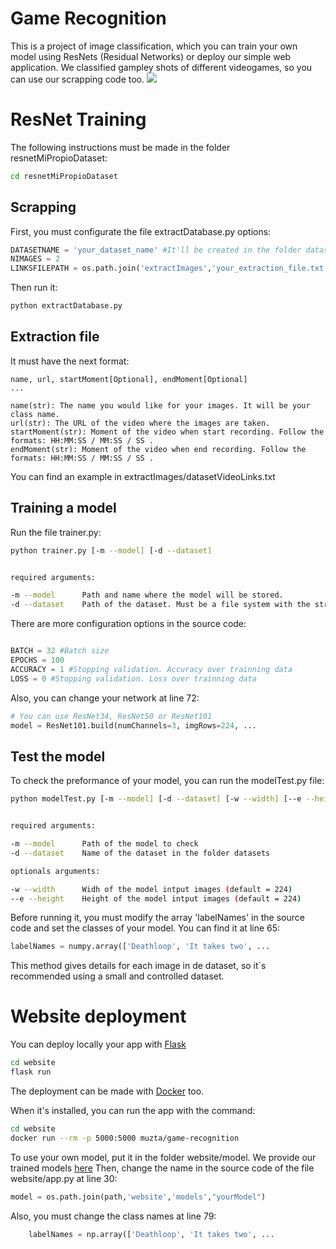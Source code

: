 Game Recognition
================
This is a project of image classification, which you can train your own model using ResNets (Residual Networks) or deploy our simple web application.
We classified gampley shots of different videogames, so you can use our scrapping code too.
 <img src="./media/predict.gif"/>

ResNet Training
===============
The following instructions must be made in the folder resnetMiPropioDataset:

```bash
cd resnetMiPropioDataset
```

Scrapping
---------
First, you must configurate the file extractDatabase.py options:

```python
DATASETNAME = 'your_dataset_name' #It'll be created in the folder datasets/
NIMAGES = 2 
LINKSFILEPATH = os.path.join('extractImages','your_extraction_file.txt') #The path of your extraction file
```

Then run it:
```bash
python extractDatabase.py
```

Extraction file
---------------
It must have the next format:

```
name, url, startMoment[Optional], endMoment[Optional] 
...

name(str): The name you would like for your images. It will be your class name.
url(str): The URL of the video where the images are taken.
startMoment(str): Moment of the video when start recording. Follow the formats: HH:MM:SS / MM:SS / SS .
endMoment(str): Moment of the video when end recording. Follow the formats: HH:MM:SS / MM:SS / SS .
```
You can find an example in extractImages/datasetVideoLinks.txt

Training a model
----------------

Run the file trainer.py:

```bash
python trainer.py [-m --model] [-d --dataset]


required arguments:

-m --model      Path and name where the model will be stored.
-d --dataset    Path of the dataset. Must be a file system with the structure: datasetName->className->[Images].

```

There are more configuration options in the source code:
```python

BATCH = 32 #Batch size
EPOCHS = 100 
ACCURACY = 1 #Stopping validation. Accuracy over trainning data
LOSS = 0 #Stopping validation. Loss over trainning data

```

Also, you can change your network at line 72:

```python
# You can use ResNet34, ResNet50 or ResNet101
model = ResNet101.build(numChannels=3, imgRows=224, ...

```

Test the model
--------------

To check the preformance of your model, you can run the modelTest.py file:

```bash
python modelTest.py [-m --model] [-d --dataset] [-w --width] [--e --height]


required arguments:

-m --model      Path of the model to check
-d --dataset    Name of the dataset in the folder datasets

optionals arguments:

-w --width      Widh of the model intput images (default = 224)
--e --height    Height of the model intput images (default = 224)
```

Before running it, you must modify the array 'labelNames' in the source code and set the classes of your model. You can find it at line 65:

```python
labelNames = numpy.array(['Deathloop', 'It takes two', ...
```

This method gives details for each image in de dataset, so it´s recommended using a small and controlled dataset.


Website deployment
==================

You can deploy locally your app with [Flask](https://flask.palletsprojects.com/en/2.2.x/)

```bash
cd website
flask run
```

The deployment can be made with [Docker](https://docs.docker.com/get-docker/) too.

When it's installed, you can run the app with the command:

```bash
cd website
docker run --rm -p 5000:5000 muzta/game-recognition
```

To use your own model, put it in the folder website/model. We provide our trained models [here](https://docs.docker.com/get-docker/)
Then, change the name in the source code of the file website/app.py at line 30:

```python
model = os.path.join(path,'website','models',"yourModel")
```

Also, you must change the class names at line 79:

```python
    labelNames = np.array(['Deathloop', 'It takes two', ...
```
